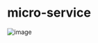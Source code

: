 # micro-service


![image](https://user-images.githubusercontent.com/59528575/167590927-2a5ce45e-fea4-40fb-be8d-8e233ef52ff5.png)
